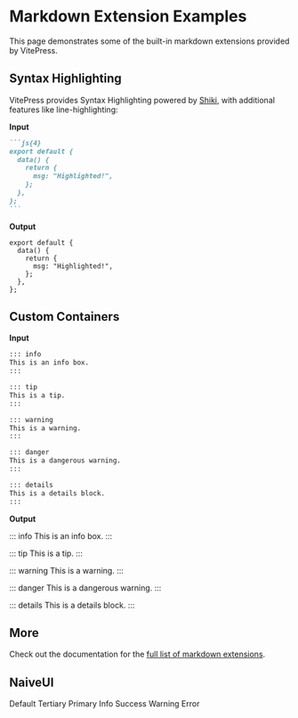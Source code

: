 # Markdown Extension Examples

This page demonstrates some of the built-in markdown extensions provided by VitePress.

## Syntax Highlighting

VitePress provides Syntax Highlighting powered by [Shiki](https://github.com/shikijs/shiki), with additional features like line-highlighting:

**Input**

````md
```js{4}
export default {
  data() {
    return {
      msg: "Highlighted!",
    };
  },
};
```
````

**Output**

```js{4}
export default {
  data() {
    return {
      msg: "Highlighted!",
    };
  },
};
```

## Custom Containers

**Input**

```md
::: info
This is an info box.
:::

::: tip
This is a tip.
:::

::: warning
This is a warning.
:::

::: danger
This is a dangerous warning.
:::

::: details
This is a details block.
:::
```

**Output**

::: info
This is an info box.
:::

::: tip
This is a tip.
:::

::: warning
This is a warning.
:::

::: danger
This is a dangerous warning.
:::

::: details
This is a details block.
:::

## More

Check out the documentation for the [full list of markdown extensions](https://vitepress.dev/guide/markdown).

## NaiveUI

<script setup>
import { NSpace, NButton } from 'naive-ui'
</script>

<NSpace>
  <NButton>Default</NButton>
  <NButton type="tertiary">
    Tertiary
  </NButton>
  <NButton type="primary">
    Primary
  </NButton>
  <NButton type="info">
    Info
  </NButton>
  <NButton type="success">
    Success
  </NButton>
  <NButton type="warning">
    Warning
  </NButton>
  <NButton type="error">
     Error
  </NButton>
</NSpace>
